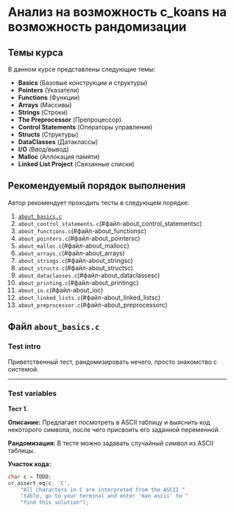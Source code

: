 # Анализ на возможность c_koans на возможность рандомизации

## Темы курса
В данном курсе представлены следующие темы:
- **Basics** (Базовые конструкции и структуры)
- **Pointers** (Указатели)
- **Functions** (Функции)
- **Arrays** (Массивы)
- **Strings** (Строки)
- **The Preprocessor** (Препроцессор)
- **Control Statements** (Операторы управления)
- **Structs** (Структуры)
- **DataClasses** (Датаклассы)
- **I/O** (Ввод/вывод)
- **Malloc** (Аллокация памяти)
- **Linked List Project** (Связанные списки)

## Рекомендуемый порядок выполнения
Автор рекомендует проходить тесты в следующем порядке:

1. [`about_basics.c`](#файл-about_basicsc)
2. `about_control_statements.c`(#файл-about_control_statementsс)
3. `about_functions.c`(#файл-about_functionsс)
4. `about_pointers.c`(#файл-about_pointersс)
5. `about_malloc.c`(#файл-about_mallocс)
6. `about_arrays.c`(#файл-about_arrays)
7. `about_strings.c`(#файл-about_stringsс)
8. `about_structs.c`(#файл-about_structsс)
9. `about_dataclasses.c`(#файл-about_dataclassesс)
10. `about_printing.c`(#файл-about_printingс)
11. `about_io.c`(#файл-about_ioс)
12. `about_linked_lists.c`(#файл-about_linked_listsс)
13. `about_preprocessor.c`(#файл-about_preprocessorс)

## Файл `about_basics.c`

### **Test intro**
Приветственный тест, рандомизировать нечего, просто знакомство с системой.

----

### **Test variables**

**Тест 1.**

**Описание:**
Предлагает посмотреть в ASCII таблицу и выяснить код некоторого символа, после чего присвоить его заданной переменной.

**Рандомизация:**
В тесте можно задавать случайный символ из ASCII таблицы.

**Участок кода:**

```c
char c = TODO;
cr_assert_eq(c, 'C',
    "All characters in C are interpreted from the ASCII "
    "table, go to your terminal and enter 'man ascii' to "
    "find this solution");

